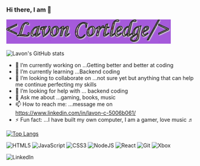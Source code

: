 ### Hi there, I am 👋
![](Lav-logo.gif)

![Lavon's GitHub stats](https://github-readme-stats.vercel.app/api?username=C-LavonM&show_icons=true&theme=tokyonight)
<!--
**C-LavonM/C-LavonM** is a ✨ _special_ ✨ repository because its `README.md` (this file) appears on your GitHub profile.

Here are some ideas to get you started:
-->
- 🔭 I’m currently working on ...Getting better and better at coding
- 🌱 I’m currently learning ...Backend coding
- 👯 I’m looking to collaborate on ...not sure yet but anything that can help me continue perfecting my skills
- 🤔 I’m looking for help with ... backend coding
- 💬 Ask me about ...gaming, books, music
- 📫 How to reach me: ...message me on https://www.linkedin.com/in/lavon-c-5006b061/
- ⚡ Fun fact: ...I have built my own computer, I am a gamer, love music ♬ 

[![Top Langs](https://github-readme-stats.vercel.app/api/top-langs/?username=C-LavonM&layout=compact)](https://github.com/C-LavonM/github-readme-stats)

![HTML5](https://img.shields.io/badge/html5-%23E34F26.svg?style=for-the-badge&logo=html5&logoColor=white)
![JavaScript](https://img.shields.io/badge/javascript-%23323330.svg?style=for-the-badge&logo=javascript&logoColor=%23F7DF1E)
![CSS3](https://img.shields.io/badge/css3-%231572B6.svg?style=for-the-badge&logo=css3&logoColor=white)
![NodeJS](https://img.shields.io/badge/node.js-6DA55F?style=for-the-badge&logo=node.js&logoColor=white)
![React](https://img.shields.io/badge/react-%2320232a.svg?style=for-the-badge&logo=react&logoColor=%2361DAFB)
![Git](https://img.shields.io/badge/git-%23F05033.svg?style=for-the-badge&logo=git&logoColor=white)
![Xbox](https://img.shields.io/badge/xbox-%23107C10.svg?style=for-the-badge&logo=xbox&logoColor=white)



![LinkedIn](https://img.shields.io/badge/linkedin-%230077B5.svg?style=for-the-badge&logo=linkedin&logoColor=white)






